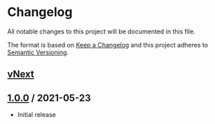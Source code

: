 # Changelog
All notable changes to this project will be documented in this file.

The format is based on [Keep a Changelog](http://keepachangelog.com/en/1.0.0/)
and this project adheres to [Semantic Versioning](http://semver.org/spec/v2.0.0.html).

## [vNext]

## [1.0.0] / 2021-05-23
- Initial release

[vNext]: https://github.com/vipentti/Vipentti.IO.Abstractions.FileSystemGlobbing.git/compare/1.0.0...HEAD
[1.0.0]: https://github.com/vipentti/Vipentti.IO.Abstractions.FileSystemGlobbing.git/tree/1.0.0

